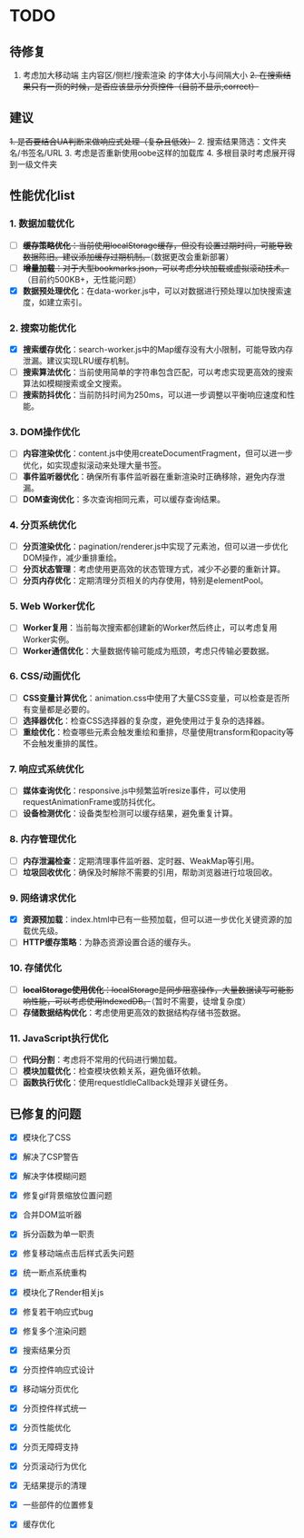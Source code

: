 # TODO

## 待修复
1. 考虑加大移动端 主内容区/侧栏/搜索渲染 的字体大小与间隔大小
~~2. 在搜索结果只有一页的时候，是否应该显示分页控件（目前不显示,correct）~~

## 建议
~~1. 是否要结合UA判断来做响应式处理（复杂且低效）~~
2. 搜索结果筛选：文件夹名/书签名/URL
3. 考虑是否重新使用oobe这样的加载库
4. 多根目录时考虑展开得到一级文件夹

## 性能优化list

### 1. 数据加载优化
- [ ] ~~**缓存策略优化**：当前使用localStorage缓存，但没有设置过期时间，可能导致数据陈旧。建议添加缓存过期机制。~~（数据更改会重新部署）
- [ ] ~~**增量加载**：对于大型bookmarks.json，可以考虑分块加载或虚拟滚动技术。~~（目前约500KB+，无性能问题）
- [x] **数据预处理优化**：在data-worker.js中，可以对数据进行预处理以加快搜索速度，如建立索引。

### 2. 搜索功能优化
- [x] **搜索缓存优化**：search-worker.js中的Map缓存没有大小限制，可能导致内存泄漏。建议实现LRU缓存机制。
- [ ] **搜索算法优化**：当前使用简单的字符串包含匹配，可以考虑实现更高效的搜索算法如模糊搜索或全文搜索。
- [ ] **搜索防抖优化**：当前防抖时间为250ms，可以进一步调整以平衡响应速度和性能。

### 3. DOM操作优化
- [ ] **内容渲染优化**：content.js中使用createDocumentFragment，但可以进一步优化，如实现虚拟滚动来处理大量书签。
- [ ] **事件监听器优化**：确保所有事件监听器在重新渲染时正确移除，避免内存泄漏。
- [ ] **DOM查询优化**：多次查询相同元素，可以缓存查询结果。

### 4. 分页系统优化
- [ ] **分页渲染优化**：pagination/renderer.js中实现了元素池，但可以进一步优化DOM操作，减少重排重绘。
- [ ] **分页状态管理**：考虑使用更高效的状态管理方式，减少不必要的重新计算。
- [ ] **分页内存优化**：定期清理分页相关的内存使用，特别是elementPool。

### 5. Web Worker优化
- [ ] **Worker复用**：当前每次搜索都创建新的Worker然后终止，可以考虑复用Worker实例。
- [ ] **Worker通信优化**：大量数据传输可能成为瓶颈，考虑只传输必要数据。

### 6. CSS/动画优化
- [ ] **CSS变量计算优化**：animation.css中使用了大量CSS变量，可以检查是否所有变量都是必要的。
- [ ] **选择器优化**：检查CSS选择器的复杂度，避免使用过于复杂的选择器。
- [ ] **重绘优化**：检查哪些元素会触发重绘和重排，尽量使用transform和opacity等不会触发重排的属性。

### 7. 响应式系统优化
- [ ] **媒体查询优化**：responsive.js中频繁监听resize事件，可以使用requestAnimationFrame或防抖优化。
- [ ] **设备检测优化**：设备类型检测可以缓存结果，避免重复计算。

### 8. 内存管理优化
- [ ] **内存泄漏检查**：定期清理事件监听器、定时器、WeakMap等引用。
- [ ] **垃圾回收优化**：确保及时解除不需要的引用，帮助浏览器进行垃圾回收。

### 9. 网络请求优化
- [x] **资源预加载**：index.html中已有一些预加载，但可以进一步优化关键资源的加载优先级。
- [ ] **HTTP缓存策略**：为静态资源设置合适的缓存头。

### 10. 存储优化
- [ ] ~~**localStorage使用优化**：localStorage是同步阻塞操作，大量数据读写可能影响性能，可以考虑使用IndexedDB。~~（暂时不需要，徒增复杂度）
- [ ] **存储数据结构优化**：考虑使用更高效的数据结构存储书签数据。

### 11. JavaScript执行优化
- [ ] **代码分割**：考虑将不常用的代码进行懒加载。
- [ ] **模块加载优化**：检查模块依赖关系，避免循环依赖。
- [ ] **函数执行优化**：使用requestIdleCallback处理非关键任务。

## 已修复的问题

- [x] 模块化了CSS

- [x] 解决了CSP警告

- [x] 解决字体模糊问题

- [x] 修复gif背景缩放位置问题

- [x] 合并DOM监听器

- [x] 拆分函数为单一职责

- [x] 修复移动端点击后样式丢失问题

- [x] 统一断点系统重构

- [x] 模块化了Render相关js

- [x] 修复若干响应式bug

- [x] 修复多个渲染问题

- [x] 搜索结果分页

- [x] 分页控件响应式设计

- [x] 移动端分页优化

- [x] 分页控件样式统一

- [x] 分页性能优化

- [x] 分页无障碍支持

- [x] 分页滚动行为优化

- [x] 无结果提示的清理

- [x] 一些部件的位置修复

- [x] 缓存优化